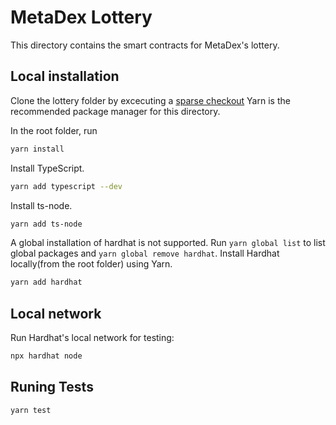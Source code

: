 # MetaDex Lottery
This directory contains the smart contracts for MetaDex's lottery.

## Local installation
Clone the lottery folder by excecuting a [sparse checkout](https://git-scm.com/docs/git-sparse-checkout)
Yarn is the recommended package manager for this directory.

In the root folder, run 
```sh
yarn install
```

Install TypeScript.
```sh
yarn add typescript --dev
```

Install ts-node.
```sh
yarn add ts-node
```

A global installation of hardhat is not supported. Run `yarn global list` to list global packages and `yarn global remove hardhat`.
Install Hardhat locally(from the root folder) using Yarn.
```sh
yarn add hardhat
```

## Local network
Run Hardhat's local network for testing:
```sh
npx hardhat node
```

## Runing Tests
```sh
yarn test
```
